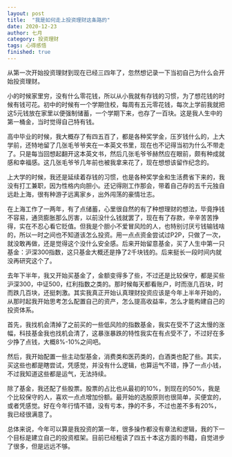 ```yaml
---
layout: post
title:  "我是如何走上投资理财这条路的"
date: 2020-12-23
author: 七月
category: 投资理财
tags: 心得感悟
finished: true
---
```


从第一次开始投资理财到现在已经三四年了，忽然想记录一下当初自己为什么会开始投资理财。


小的时候家里穷，没有什么零花钱，所以从小我就有存钱的习惯，为了想花钱的时候有钱可花。初中的时候有一个学期住校，每周有五元零花钱，每次上学前我就把这5元钱放在家里以便强制储蓄，一个学期下来，也存了一百块。这是我人生中的第一桶金，当时觉得自己特有钱。


高中毕业的时候，我大概存了有四五百了，都是各种奖学金，压岁钱什么的，上大学前，还特地留了几张毛爷爷夹在一本英文书里，现在也不记得当初为什么不带走了。只是每当回想起翻开这本英文书，然后几张毛爷爷赫然应在眼前，颇有种成就感和幸福感。这几张毛爷爷几年前也被我拿来花了，现在想想该留作纪念的。


上大学的时候，我还是延续着存钱的习惯，也是各种奖学金和生活费省下来的，我没有打工兼职，因为性格内向胆小。还记得刚工作那会，带着自己存的五千元独自远赴上海，很有种游子远离家乡，出外闯荡的豪情壮志。


在上海工作了一两年，有了点储蓄，心里很自然的有了种想理财的想法，毕竟挣钱不容易，通货膨胀那么厉害，以前没什么钱就罢了，现在有了存款，辛辛苦苦挣得，实在不忍心看它贬值。但我是个胆小不爱冒风险的人，也特别讨厌亏钱输钱啥的，所以一时之间也不知道该怎么投资。用一点点资金尝试过P2P，只做了一次，就没敢再做，还是觉得这个没什么安全感。后来开始留意基金，买了人生中第一只基金：沪深300指数，这只基金大概还是挣了2千块钱的。后来挺长一段时间内就没再研究这个了。


去年下半年，我又开始买基金了，金额变得多了些，不过还是比较保守，都是买些沪深300，中证500，红利指数之类的。那时候每天都看账户，时而涨几百块，时而跌几百块，还挺刺激。其实我真正开始认真理财投资应该是今年上半年开始的，从那时起我开始思考怎么配置自己的资产，怎么提高收益率，怎么才能构建自己的投资体系。


首先，我找机会清掉了之前买的一些低风险的指数基金，我实在受不了这太慢的涨幅，科技基金我也找机会清了，这暴涨暴跌的特性我实在有点受不了，不过好在多少挣了点钱，大概8%-10%之间吧。


然后，我开始配置一些主动型基金，消费类和医药类的，白酒类也配了些。其实，买这些也都是瞎尝试，凭感觉，并没有什么逻辑，也算运气不错，挣了一点小钱，不过我知道这些都是运气，无法持续。


除了基金，我还配了些股票。股票的占比也从最初的10%，到现在的50%，我是个比较保守的人，喜欢一点点增加份额。最开始的选股原则也很简单，买便宜的，或者凭感觉。好在今年行情不错，没有亏本，挣的不多，不过也差不多有20%，我已经很满意了。


总体来说，今年可以算是我投资的第一年，很多操作都没有章法和逻辑，我的下一个目标是建立自己的投资框架。目前已经粗读了四五十本这方面的书籍，自觉进步了很多，但是远远不够。

